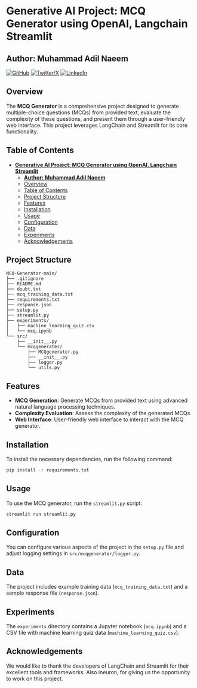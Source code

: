 # **Generative AI Project: MCQ Generator using OpenAI, Langchain Streamlit**

## **Author: Muhammad Adil Naeem**

[![GitHub](https://img.shields.io/badge/GitHub-Profile-green?style=for-the-badge&logo=github)](https://github.com/muhammadadilnaeem) 
[![Twitter/X](https://img.shields.io/badge/Twitter-Profile-red?style=for-the-badge&logo=twitter)](https://twitter.com/adilnaeem0) 
[![LinkedIn](https://img.shields.io/badge/LinkedIn-Profile-blue?style=for-the-badge&logo=linkedin)](https://www.linkedin.com/in/muhammad-adil-naeem-26878b2b9/)
## Overview
The **MCQ Generator** is a comprehensive project designed to generate multiple-choice questions (MCQs) from provided text, evaluate the complexity of these questions, and present them through a user-friendly web interface. This project leverages LangChain and Streamlit for its core functionality.

## Table of Contents
- [**Generative AI Project: MCQ Generator using OpenAI, Langchain Streamlit**](#generative-ai-project-mcq-generator-using-openai-langchain-streamlit)
  - [**Author: Muhammad Adil Naeem**](#author-muhammad-adil-naeem)
  - [Overview](#overview)
  - [Table of Contents](#table-of-contents)
  - [Project Structure](#project-structure)
  - [Features](#features)
  - [Installation](#installation)
  - [Usage](#usage)
  - [Configuration](#configuration)
  - [Data](#data)
  - [Experiments](#experiments)
  - [Acknowledgements](#acknowledgements)

## Project Structure
```plaintext
MCQ-Generator-main/
├── .gitignore
├── README.md
├── doubt.txt
├── mcq_training_data.txt
├── requirements.txt
├── response.json
├── setup.py
├── streamlit.py
├── experiments/
│   ├── machine_learning_quiz.csv
│   └── mcq.ipynb
└── src/
    ├── __init__.py
    └── mcqgenerater/
        ├── MCQgenerater.py
        ├── __init__.py
        ├── logger.py
        └── utils.py
```

## Features
- **MCQ Generation**: Generate MCQs from provided text using advanced natural language processing techniques.
- **Complexity Evaluation**: Assess the complexity of the generated MCQs.
- **Web Interface**: User-friendly web interface to interact with the MCQ generator.

## Installation
To install the necessary dependencies, run the following command:
```bash
pip install -r requirements.txt
```

## Usage
To use the MCQ generator, run the `streamlit.py` script:
```bash
streamlit run streamlit.py
```

## Configuration
You can configure various aspects of the project in the `setup.py` file and adjust logging settings in `src/mcqgenerater/logger.py`.

## Data
The project includes example training data (`mcq_training_data.txt`) and a sample response file (`response.json`).

## Experiments
The `experiments` directory contains a Jupyter notebook (`mcq.ipynb`) and a CSV file with machine learning quiz data (`machine_learning_quiz.csv`).



## Acknowledgements
We would like to thank the developers of LangChain and Streamlit for their excellent tools and frameworks. Also ineuron, for giving us the opportunity to work on this project.
